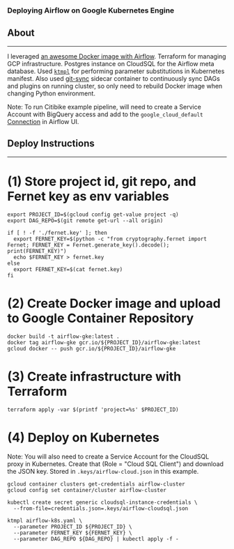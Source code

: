 ### Deploying Airflow on Google Kubernetes Engine

## About
-----
I leveraged [an awesome Docker image with Airflow](https://github.com/puckel/docker-airflow).  Terraform for managing GCP infrastructure.  Postgres instance on CloudSQL for the Airflow meta database. Used [`ktmpl`](https://github.com/jimmycuadra/ktmpl) for performing parameter substitutions in Kubernetes manifest.  Also used [git-sync](https://github.com/kubernetes/git-sync) sidecar container to continuously sync DAGs and plugins on running cluster, so only need to rebuild Docker image when changing Python environment.

Note: To run Citibike example pipeline, will need to create a Service Account with BigQuery access and add to the `google_cloud_default` [Connection](...) in Airflow UI.

## Deploy Instructions
-------

# (1) Store project id, git repo, and Fernet key as env variables
```
export PROJECT_ID=$(gcloud config get-value project -q)
export DAG_REPO=$(git remote get-url --all origin)

if [ ! -f './fernet.key' ]; then
  export FERNET_KEY=$(python -c "from cryptography.fernet import Fernet; FERNET_KEY = Fernet.generate_key().decode(); print(FERNET_KEY)")
  echo $FERNET_KEY > fernet.key
else
  export FERNET_KEY=$(cat fernet.key)
fi
```

# (2) Create Docker image and upload to Google Container Repository
```
docker build -t airflow-gke:latest .
docker tag airflow-gke gcr.io/${PROJECT_ID}/airflow-gke:latest
gcloud docker -- push gcr.io/${PROJECT_ID}/airflow-gke
```

# (3) Create infrastructure with Terraform
```
terraform apply -var $(printf 'project=%s' $PROJECT_ID)
```

# (4) Deploy on Kubernetes

Note: You will also need to create a Service Account for the CloudSQL proxy in Kubernetes.  Create that (Role = "Cloud SQL Client") and download the JSON key.  Stored in `.keys/airflow-cloud.json` in this example.

```
gcloud container clusters get-credentials airflow-cluster
gcloud config set container/cluster airflow-cluster

kubectl create secret generic cloudsql-instance-credentials \
  --from-file=credentials.json=.keys/airflow-cloudsql.json

ktmpl airflow-k8s.yaml \
  --parameter PROJECT_ID ${PROJECT_ID} \
  --parameter FERNET_KEY ${FERNET_KEY} \
  --parameter DAG_REPO ${DAG_REPO} | kubectl apply -f -
```
